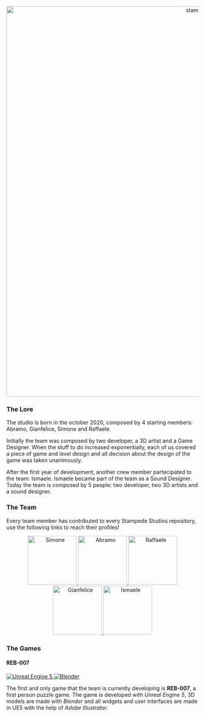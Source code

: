<p align="center">
  <img src="https://user-images.githubusercontent.com/39314951/158068553-e372c491-340f-4e2b-b809-2698d3ae0112.png" width="1024" title="stampede logo" />
</p>

<h3> The Lore </h3>
<p> The studio is born in the october 2020, composed by 4 starting members: Abramo, Gianfelice, Simone and Raffaele. </p>
<p> Initially the team was composed by two developer, a 3D artist and a Game Designer. When the stuff to do increased exponentially, each of us
  covered a piece of game and level design and all decision about the design of the game was taken unanimously.<p>
<p> After the first year of development, another crew member partecipated to the team: Ismaele. Ismaele became part of the team as a Sound Designer. 
  Today the team is composed by 5 people: two developer, two 3D artists and a sound designer.</p>

<h3> The Team </h3>
<p> Every team member has contributed to every Stampede Studios repository, use the following links to reach their profiles! </p>
<p align="center">
  <a href="https://github.com/simone-lungarella"> <img src="https://github.com/simone-lungarella.png" title="Simone" weight="128" height="128" /> </a>
  <a href="https://github.com/Lincoln-Ab"> <img src="https://github.com/Lincoln-Ab.png" title="Abramo" weight="128" height="128" /> </a>
  <a href="https://github.com/LungarellaRaffaele"> <img src="https://github.com/LungarellaRaffaele.png" title="Raffaele" weight="128" height="128" /> </a>
  <a href="https://github.com/GianfeliceLNG"> <img src="https://github.com/GianfeliceLNG.png" title="Gianfelice" weight="128" height="128" /> </a>
  <a href="https://github.com/IsmaeleLNG"> <img src="https://github.com/IsmaeleLNG.png" title="Ismaele" weight="128" height="128" /> </a>
</p>


<h3> The Games </h3>
<h4> REB-007 </h4>
<p align="left">
  <a href="https://www.unrealengine.com/en-US/"> <img src="https://img.shields.io/badge/-Unreal%20Engine-313131?style=for-the-badge&logo=unreal-engine&logoColor=white" title="Unreal Engine 5" /> </a>
  <a href="https://www.blender.org/"> <img src="https://img.shields.io/badge/blender-%23F5792A.svg?style=for-the-badge&logo=blender&logoColor=white" title="Blender" /> </a>
</p>
<p> The first and only game that the team is currently developing is <b>REB-007</b>, a first person puzzle game. The game is developed
  with <i>Unreal Engine 5</i>, 3D models are made with <i>Blender</i> and all widgets and user interfaces are made in UE5 with the help of <i>Adobe Illustrator</i>.
